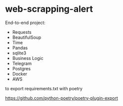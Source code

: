 # web-scrapping-alert

End-to-end project:

- Requests
- BeautifulSoup
- Time
- Pandas
- sqlite3
- Business Logic
- Telegram
- Postgres
- Docker
- AWS

to export requirements.txt with poetry

https://github.com/python-poetry/poetry-plugin-export

